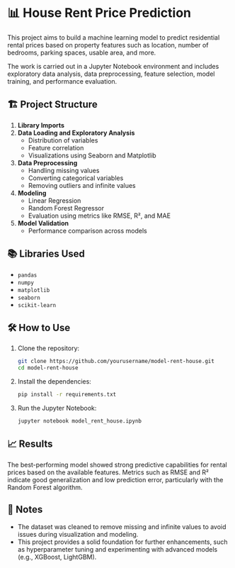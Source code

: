 
# 📊 House Rent Price Prediction

This project aims to build a machine learning model to predict residential rental prices based on property features such as location, number of bedrooms, parking spaces, usable area, and more.

The work is carried out in a Jupyter Notebook environment and includes exploratory data analysis, data preprocessing, feature selection, model training, and performance evaluation.

## 🏗️ Project Structure

1. **Library Imports**
2. **Data Loading and Exploratory Analysis**
   - Distribution of variables
   - Feature correlation
   - Visualizations using Seaborn and Matplotlib
3. **Data Preprocessing**
   - Handling missing values
   - Converting categorical variables
   - Removing outliers and infinite values
4. **Modeling**
   - Linear Regression
   - Random Forest Regressor
   - Evaluation using metrics like RMSE, R², and MAE
5. **Model Validation**
   - Performance comparison across models

## 📚 Libraries Used

- `pandas`
- `numpy`
- `matplotlib`
- `seaborn`
- `scikit-learn`

## 🛠️ How to Use

1. Clone the repository:
   ```bash
   git clone https://github.com/yourusername/model-rent-house.git
   cd model-rent-house
   ```

2. Install the dependencies:
   ```bash
   pip install -r requirements.txt
   ```

3. Run the Jupyter Notebook:
   ```bash
   jupyter notebook model_rent_house.ipynb
   ```

## 📈 Results

The best-performing model showed strong predictive capabilities for rental prices based on the available features. Metrics such as RMSE and R² indicate good generalization and low prediction error, particularly with the Random Forest algorithm.

## 📌 Notes

- The dataset was cleaned to remove missing and infinite values to avoid issues during visualization and modeling.
- This project provides a solid foundation for further enhancements, such as hyperparameter tuning and experimenting with advanced models (e.g., XGBoost, LightGBM).
